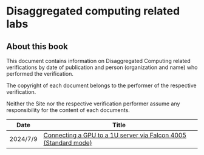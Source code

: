 # Disaggregated computing related labs

## About this book

This document contains information on Disaggregated Computing related verifications by date of publication and person (organization and name) who performed the verification.

The copyright of each document belongs to the performer of the respective verification.

Neither the Site nor the respective verification performer assume any responsibility for the content of each documents.

| Date     | Title                                                                                         |
| -------- | --------------------------------------------------------------------------------------------- |
| 2024/7/9 | [Connecting a GPU to a 1U server via Falcon 4005 (Standard mode)](./20240709_ELSA_VAJ_001.md) |
